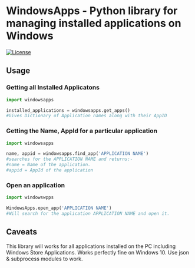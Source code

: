 # WindowsApps - Python library for managing installed applications on Windows
[![License](https://img.shields.io/github/license/StealtherThreat/WindowsApps)](https://opensource.org/licenses/MIT)

## Usage

### Getting all Installed Applicatons
```python
import windowsapps

installed_applications = windowsapps.get_apps() 
#Gives Dictionary of Application names along with their AppID
```

### Getting the Name, AppId for a particular application
```python
import windowsapps

name, appid = windowsapps.find_app('APPLICATION NAME')
#searches for the APPLICATION NAME and returns:-
#name = Name of the application.
#appid = AppId of the application
```

### Open an application
```python
import windowswpps

WindowsApps.open_app('APPLICATION NAME')
#Will search for the application APPLICATION NAME and open it.
```

## Caveats
This library will works for all applications installed on the PC including Windows Store Applications.
Works perfectly fine on Windows 10.
Use json & subprocess modules to work.

